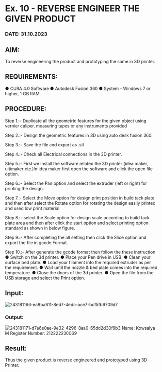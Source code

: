 # Ex. 10 - REVERSE ENGINEER THE GIVEN PRODUCT

### DATE: 31.10.2023

## AIM: 
To reverse engineering the product and prototyping the same in 3D printer.

## REQUIREMENTS:
● CURA 4.0 Software
● Autodesk Fusion 360
● System - Windows 7 or higher, 1 GB RAM.
## PROCEDURE:
Step 1.:- Duplicate all the geometric features for the given object using vernier caliper, measuring tapes or any instruments provided

Step 2.:- Design the geometric features in 3D using auto desk fusion 360.

Step 3.:- Save the file and export as .stl

Step 4.:- Check all Electrical connections in the 3D printer.

Step 5.:- First we install the software related the 3D printer (idea maker, ultimaker etc.)In idea maker first open the software and click the open file option.

Step 6.:- Select the Pan option and select the extruder (left or right) for printing the design.

Step 7.:- Select the Move option for design print position in build tack plate and then after select the Rotate option for rotating the design easily printed and used low print material.

Step 8.:- select the Scale option for design scale according to build tack plate area and then
after click the start option and select printing option standard as shown in below figure.

Step 9.:- After completing the all setting then click the Slice option and export the file in gcode Format.

Step 10.:- After generate the gcode format then follow the these instruction 
  ●	Switch on the 3d printer.
  ●	Place your Pen drive in USB.
  ●	Clean your surface bed plate.
  ●	Load your filament into the required extruder as per the requirement.
  ●	Wait until the nozzle & bed plate comes into the required temperature.
  ●	Close the doors of the 3d printer.
  ●	Open the file from the USB storage and select the Print option.

## Input:
![243181166-ea8ba611-8ed7-4edc-ace7-bcf5fb9709d7](https://github.com/Kowsalyasathya/Ex.-10---REVERSE-ENGINEER-THE-GIVEN-PRODUCT/assets/118671457/c2d12bba-e712-43d3-858b-6c464263121a)
### Output:
![243181171-d7a6e0ae-9e32-4296-8aa0-65dd2d30f9b3](https://github.com/Kowsalyasathya/Ex.-10---REVERSE-ENGINEER-THE-GIVEN-PRODUCT/assets/118671457/a590c143-15d5-439a-bc7d-b5852fc682e3)
Name: Kowsalya M
Register Number: 212222230069
## Result:
Thus the given product is reverse engineered and prototyped using 3D Printer.
